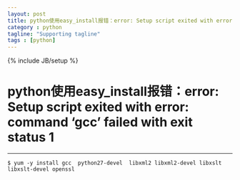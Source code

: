 ```yaml
---
layout: post
title: python使用easy_install报错：error: Setup script exited with error: command ‘gcc’ failed with exit status 1 
category : python
tagline: "Supporting tagline"
tags : [python]
---
```

{% include JB/setup %}
# python使用easy_install报错：error: Setup script exited with error: command ‘gcc’ failed with exit status 1 
---


```
$ yum -y install gcc  python27-devel  libxml2 libxml2-devel libxslt libxslt-devel openssl
```
